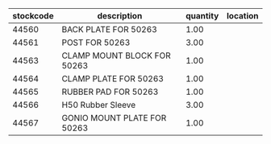 |stockcode|description|quantity|location|
|---------|-----------|--------|--------|
|44560|BACK PLATE FOR 50263|1.00||
|44561|POST FOR 50263|3.00||
|44563|CLAMP MOUNT BLOCK FOR 50263|1.00||
|44564|CLAMP PLATE FOR 50263|1.00||
|44565|RUBBER PAD FOR 50263|1.00||
|44566|H50 Rubber Sleeve|3.00||
|44567|GONIO MOUNT PLATE FOR 50263|1.00||
